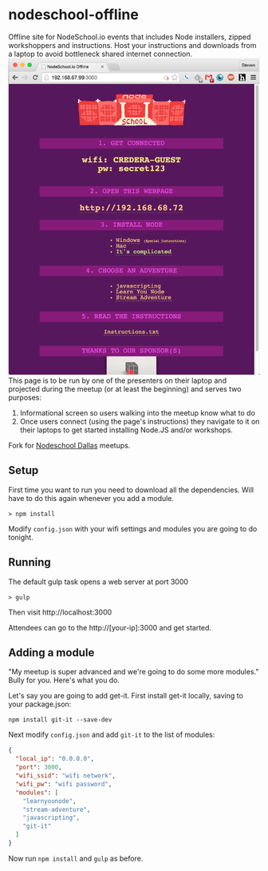 nodeschool-offline
==================

Offline site for NodeSchool.io events that includes Node installers, zipped workshoppers and instructions.  Host your instructions and downloads from a laptop to avoid bottleneck shared internet connection.
![Nodeschool-offline in action](./nodeschool-offline-demo.png)
This page is to be run by one of the presenters on their laptop and projected during the meetup (or at least the beginning) and serves two purposes:

1. Informational screen so users walking into the meetup know what to do
2. Once users connect (using the page's instructions) they navigate to it on their laptops to get started installing Node.JS and/or workshops.

Fork for [Nodeschool Dallas](https://github.com/nodeschool/dallas) meetups.

## Setup

First time you want to run you need to download all the dependencies.  Will have to do this again whenever you add a module.
```
> npm install
```
Modify `config.json` with your wifi settings and modules you are going to do tonight.

## Running

The default gulp task opens a web server at port 3000
```
> gulp
```
Then visit http://localhost:3000

Attendees can go to the http://[your-ip]:3000 and get started.

## Adding a module
"My meetup is super advanced and we're going to do some more modules."  Bully for you.  Here's what you do.

Let's say you are going to add get-it.  First install get-it locally, saving to your package.json:
```
npm install git-it --save-dev
```

Next modify `config.json` and add `git-it` to the list of modules:
```json
{
  "local_ip": "0.0.0.0",
  "port": 3000,
  "wifi_ssid": "wifi network",
  "wifi_pw": "wifi password",
  "modules": [
    "learnyounode",
    "stream-adventure",
    "javascripting",
    "git-it"
  ]
}
```

Now run `npm install` and `gulp` as before.
